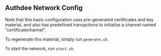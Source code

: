 ## Authdee Network Config

Note that this basic configuration uses pre-generated certificates and
key material, and also has predefined transactions to initialize a
channel named "certificatechannel".

To regenerate this material, simply run `generate.sh`.

To start the network, run `start.sh`.
